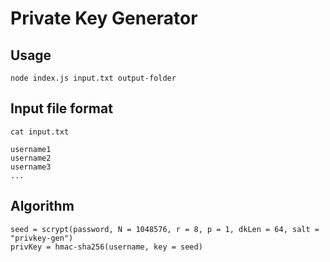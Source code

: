 # Private Key Generator

## Usage

`node index.js input.txt output-folder`

## Input file format

`cat input.txt`
```
username1
username2
username3
...
```

## Algorithm

```
seed = scrypt(password, N = 1048576, r = 8, p = 1, dkLen = 64, salt = "privkey-gen")
privKey = hmac-sha256(username, key = seed)
```

